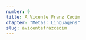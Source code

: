 ```yaml
---
number: 9
title: A Vicente Franz Cecim
chapter: "Metas: Linguagens"
slug: avicentefrazcecim
---
```

